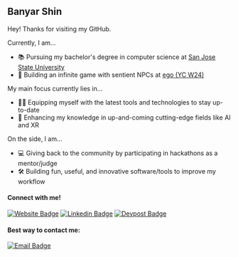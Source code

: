 ## **Banyar Shin**

Hey! Thanks for visiting my GitHub.

Currently, I am...
- 📚 Pursuing my bachelor's degree in computer science at [San Jose State University](https://www.sjsu.edu/)
- 💼 Building an infinite game with sentient NPCs at [ego (YC W24)](https://www.egoai.com)

My main focus currently lies in...
- 🧑‍💻 Equipping myself with the latest tools and technologies to stay up-to-date 
- 🧠 Enhancing my knowledge in up-and-coming cutting-edge fields like AI and XR

On the side, I am...
- 💻 Giving back to the community by participating in hackathons as a mentor/judge
- 🛠️ Building fun, useful, and innovative software/tools to improve my workflow

#### Connect with me!
[![Website Badge](https://img.shields.io/badge/website-000000?style=for-the-badge&logo=About.me&logoColor=white)](https://banyar.dev)
[![Linkedin Badge](https://img.shields.io/badge/LinkedIn-0077B5?style=for-the-badge&logo=linkedin&logoColor=white)](https://www.linkedin.com/in/banyar-shin/)
[![Devpost Badge](https://img.shields.io/badge/Devpost-003E54?style=for-the-badge&logo=Devpost&logoColor=white)](https://www.devpost.com/banyar-shin)

#### Best way to contact me:
[![Email Badge](https://img.shields.io/badge/Gmail-Contact_Me-green?style=flat-square&logo=gmail&logoColor=FFFFFF&labelColor=3A3B3C&color=62F1CD)](mailto:banyar.minshin@gmail.com)
